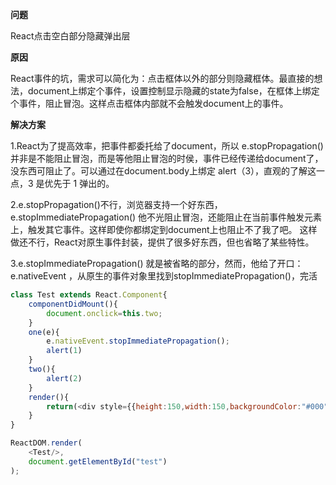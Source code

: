 **问题**

React点击空白部分隐藏弹出层

**原因**

React事件的坑，需求可以简化为：点击框体以外的部分则隐藏框体。最直接的想法，document上绑定个事件，设置控制显示隐藏的state为false，在框体上绑定个事件，阻止冒泡。这样点击框体内部就不会触发document上的事件。

**解决方案**

1.React为了提高效率，把事件都委托给了document，所以 e.stopPropagation() 并非是不能阻止冒泡，而是等他阻止冒泡的时侯，事件已经传递给document了，没东西可阻止了。可以通过在document.body上绑定 alert（3），直观的了解这一点，3 是优先于 1 弹出的。

2.e.stopPropagation()不行，浏览器支持一个好东西，e.stopImmediatePropagation() 他不光阻止冒泡，还能阻止在当前事件触发元素上，触发其它事件。这样即使你都绑定到document上也阻止不了我了吧。
这样做还不行，React对原生事件封装，提供了很多好东西，但也省略了某些特性。

3.e.stopImmediatePropagation() 就是被省略的部分，然而，他给了开口：e.nativeEvent ，从原生的事件对象里找到stopImmediatePropagation()，完活

```javascript
class Test extends React.Component{
    componentDidMount(){
        document.onclick=this.two;
    }
    one(e){
        e.nativeEvent.stopImmediatePropagation();
        alert(1)
    }
    two(){
        alert(2)
    }
    render(){
        return(<div style={{height:150,width:150,backgroundColor:"#000"}} onClick={this.one}/>)
    }
}

ReactDOM.render(
    <Test/>,
    document.getElementById("test")
);
```

